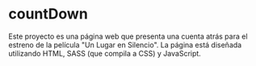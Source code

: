 # countDown
Este proyecto es una página web que presenta una cuenta atrás para el estreno de la película "Un Lugar en Silencio". La página está diseñada utilizando HTML, SASS (que compila a CSS) y JavaScript.
